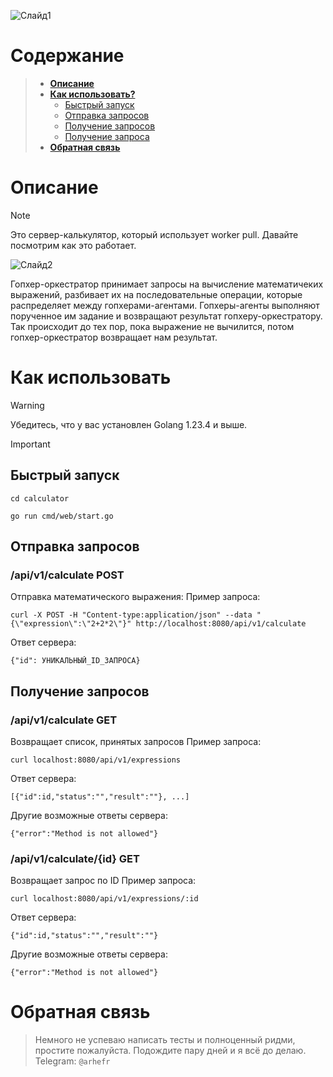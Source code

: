 ![Слайд1](https://github.com/user-attachments/assets/a1250ba0-7909-42aa-8cdf-887946252dac)
# **Содержание**
>  - [**Описание**](#описание)
>  - [**Как использовать?**](#как-использовать)
>     - [Быстрый запуск](#быстрый-запуск)
>     - [Отправка запросов](#отправка-запросов)
>     - [Получение запросов](#получение-запросов)
>     - [Получение запроса](#получение-запроса)
>  - [**Обратная связь**](#обратная-связь)

# **Описание**
>[!NOTE]
>Это сервер-калькулятор, который использует worker pull. Давайте посмотрим как это работает.
>
>![Слайд2](https://github.com/user-attachments/assets/264eea11-d04c-4ce0-ab9a-c407b7a23b94)
>
>Гопхер-оркестратор принимает запросы на вычисление математичеких выражений, разбивает их на последовательные операции, которые распределяет между гопхерами-агентами. Гопхеры-агенты выполняют порученное им задание и возвращают результат гопхеру-оркестратору. Так происходит до тех пор, пока выражение не вычилится, потом гопхер-оркестратор возвращает нам результат.

# **Как использовать**
>[!WARNING]
>Убедитесь, что у вас установлен Golang 1.23.4 и выше.

>[!IMPORTANT]
>## **Быстрый запуск**
> ``` shell
> cd calculator
> ```
> ``` shell
> go run cmd/web/start.go
> ```
>## **Отправка запросов**
>### /api/v1/calculate POST
> Отправка математического выражения:
> Пример запроса:
> ``` shell
> curl -X POST -H "Content-type:application/json" --data "{\"expression\":\"2+2*2\"}" http://localhost:8080/api/v1/calculate
> ```
> Ответ сервера:
> ```
> {"id": УНИКАЛЬНЫЙ_ID_ЗАПРОСА}
> ```
>## **Получение запросов**
>### /api/v1/calculate GET
> Возвращает список, принятых запросов
> Пример запроса:
> ``` shell
> curl localhost:8080/api/v1/expressions
> ```
> Ответ сервера:
> ```
> [{"id":id,"status":"","result":""}, ...]
> ```
> Другие возможные ответы сервера:
> ```
> {"error":"Method is not allowed"}
> ```
>### /api/v1/calculate/{id} GET
> Возвращает запрос по ID
> Пример запроса:
> ``` shell
> curl localhost:8080/api/v1/expressions/:id
> ```
> Ответ сервера:
> ```
> {"id":id,"status":"","result":""}
> ```
> Другие возможные ответы сервера:
> ```
> {"error":"Method is not allowed"}
> ```

# **Обратная связь**
> Немного не успеваю написать тесты и полноценный ридми, простите пожалуйста. Подождите пару дней и я всё до делаю. Telegram: ```@arhefr```
